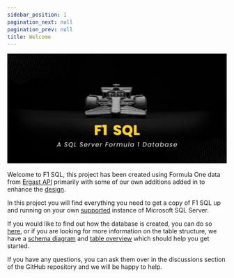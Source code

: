 ```yaml
---
sidebar_position: 1
pagination_next: null
pagination_prev: null
title: Welcome
---
```


![Banner](../static/img/git-banner.png)

Welcome to F1 SQL, this project has been created using Formula One data from [Ergast API](http://ergast.com/mrd) primarily with some of our own additions added in to enhance the [design](querying-the-database/database-schema). 

In this project you will find everything you need to get a copy of F1 SQL up and running on your own [supported](about/supported-versions) instance of Microsoft SQL Server.

If you would like to find out how the database is created, you can do so [here](about/database-creation), or if you are looking for more information on the table structure, we have a [schema diagram](querying-the-database/database-schema) and [table overview](tables) which should help you get started.

If you have any questions, you can ask them over in the discussions section of the GitHub repository and we will be happy to help.